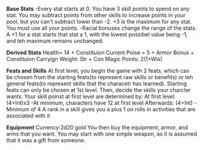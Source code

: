 **Base Stats**
	-Every stat starts at 0. You have 3 skill points to spend on any stat. You may subtract points from other skills to increase points in your pool, but you can't subtract lower than -2. +3 is the maximum for any stat. You must use all your points.
	-Racial bonuses change the range of the stats. A +1 for a stat starts that stat a 1, with the lowest possibel value being -1, and teh maximum remains unchanged.

**Derived Stats**
	Health= 14 + Constituion
	Current Poise = 5 + Armor Bonus + Constituion
	Carryign Weight: Str + Con
	Magic Points: 2(1+Wis)

**Feats and Skills**
	At first level, you begin the game with 2 feats, which can be chosen from the starting feats(to represent raw skills or benefits) or teh general feats(to represent skills that the characetr has learned). Starting feats can only be chosen at 1st level.
	Then, decide the skills your charcter wants. Your skill poinst at first level are determined by:
	At first level: (4+Int)x3
		-At minimum, characters have 12 at first level
	Afterwards: (4+Int)
		-Minimum of 4
	A rank in a skill gives you a plus 1 on rolls in activities that are associated with it

**Equipment** 
	Currency:2d20 gold
	You then buy the equipment, armor, and arms that you want.
	You may start with one simple weapon, as it is assumed that it was a gift from someone.
	